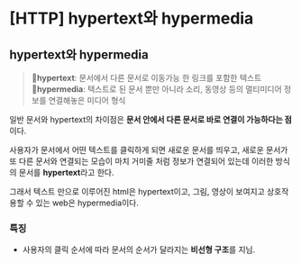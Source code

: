 # [HTTP] hypertext와 hypermedia

## hypertext와 hypermedia
> 📍**hypertext**: 문서에서 다른 문서로 이동가능 한 링크를 포함한 텍스트  
> 📍**hypermedia**: 텍스트로 된 문서 뿐만 아니라 소리, 동영상 등의 멀티미디어 정보를 연결해놓은 미디어 형식

일반 문서와 hypertext의 차이점은 **문서 안에서 다른 문서로 바로 연결이 가능하다는 점**이다.  

사용자가 문서에서 어떤 텍스트를 클릭하게 되면 새로운 문서를 띄우고, 새로운 문서가 또 다른 문서와 연결되는 모습이 마치 거미줄 처럼 정보가 연결되어 있는데 이러한 방식의 문서를 **hypertext**라고 한다.

그래서 텍스트 만으로 이루어진 html은 hypertext이고, 그림, 영상이 보여지고 상호작용할 수 있는 web은 hypermedia이다.

### 특징
- 사용자의 클릭 순서에 따라 문서의 순서가 달라지는 **비선형 구조**를 지님.




